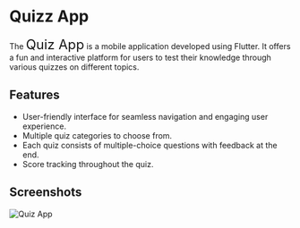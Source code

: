 # Quizz App

The <span style="font-size: 24px;">Quiz App</span> is a mobile application developed using Flutter. It offers a fun and interactive platform for users to test their knowledge through various quizzes on different topics.

## Features

- User-friendly interface for seamless navigation and engaging user experience.
- Multiple quiz categories to choose from.
- Each quiz consists of multiple-choice questions with feedback at the end.
- Score tracking throughout the quiz.

## Screenshots
![Quiz App](./screenshots/Quiz%20App.gif)

